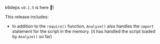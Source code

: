 k6deps `v0.1.5` is here 🎉!

This release includes:

- In addition to the `require()` function, `Analyze()` also handles the `import` statement for the script in the memory.
  (it has handled the script loaded by `Analyze()` so far)
